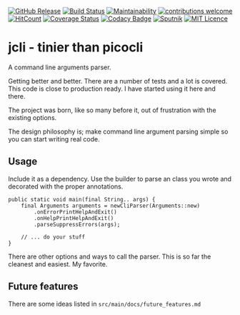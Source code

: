 
[![GitHub Release](https://img.shields.io/github/release/codemonstur/jcli.svg)](https://github.com/codemonstur/jcli/releases) 
[![Build Status](https://travis-ci.org/codemonstur/jcli.svg?branch=master)](https://travis-ci.org/codemonstur/jcli)
[![Maintainability](https://api.codeclimate.com/v1/badges/63924c44946973cb37f8/maintainability)](https://codeclimate.com/github/codemonstur/jcli/maintainability)
[![contributions welcome](https://img.shields.io/badge/contributions-welcome-brightgreen.svg?style=flat)](https://github.com/dwyl/esta/issues)
[![HitCount](http://hits.dwyl.com/codemonstur/jcli.svg)](http://hits.dwyl.com/codemonstur/jcli)
[![Coverage Status](https://coveralls.io/repos/github/codemonstur/jcli/badge.svg?branch=master)](https://coveralls.io/github/codemonstur/jcli?branch=master)
[![Codacy Badge](https://api.codacy.com/project/badge/Grade/813d8482256b4ed88e2ff1018d53f06e)](https://www.codacy.com/app/codemonstur/jcli)
[![Sputnik](https://sputnik.ci/conf/badge)](https://sputnik.ci/app#/builds/codemonstur/jcli)
[![MIT Licence](https://badges.frapsoft.com/os/mit/mit.svg?v=103)](https://opensource.org/licenses/mit-license.php)

# jcli - tinier than picocli

A command line arguments parser.

Getting better and better. 
There are a number of tests and a lot is covered.
This code is close to production ready.
I have started using it here and there.

The project was born, like so many before it, out of frustration with the existing options.

The design philosophy is; make command line argument parsing simple so you can start writing real code. 

## Usage

Include it as a dependency.
Use the builder to parse an class you wrote and decorated with the proper annotations.

```
public static void main(final String.. args) {
    final Arguments arguments = newCliParser(Arguments::new)
        .onErrorPrintHelpAndExit()
        .onHelpPrintHelpAndExit()
        .parseSuppressErrors(args);

    // ... do your stuff
}
```

There are other options and ways to call the parser.
This is so far the cleanest and easiest.
My favorite.

## Future features

There are some ideas listed in `src/main/docs/future_features.md`

